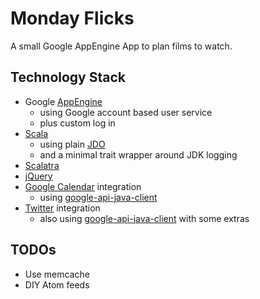 Monday Flicks
=============

A small Google AppEngine App to plan films to watch.

Technology Stack
----------------
* Google [AppEngine](http://code.google.com/appengine/docs/java/overview.html)
  * using Google account based user service
  * plus custom log in
* [Scala](http://www.scala-lang.org/)
  * using plain [JDO](http://code.google.com/appengine/docs/java/datastore/usingjdo.html)
  * and a minimal trait wrapper around JDK logging
* [Scalatra](https://github.com/scalatra/scalatra)
* [jQuery](http://docs.jquery.com/Main_Page)
* [Google Calendar](http://code.google.com/apis/calendar/data/2.0/developers_guide.html) integration
  * using [google-api-java-client](http://code.google.com/p/google-api-java-client/)
* [Twitter](http://dev.twitter.com/doc) integration
  * also using [google-api-java-client](http://code.google.com/p/google-api-java-client/)
    with some extras

TODOs
-----
* Use memcache
* DIY Atom feeds
